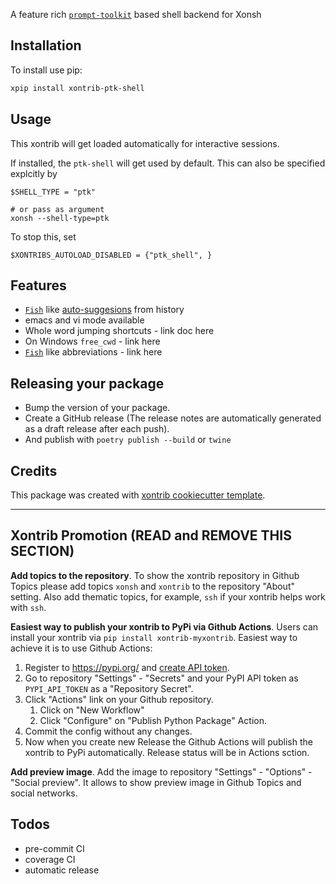 
A feature rich [`prompt-toolkit`](https://github.com/prompt-toolkit/python-prompt-toolkit) based shell backend for Xonsh


## Installation

To install use pip:

```bash
xpip install xontrib-ptk-shell
```

## Usage

This xontrib will get loaded automatically for interactive sessions.

If installed, the `ptk-shell` will get used by default. This can also be specified explcitly by

```xonsh
$SHELL_TYPE = "ptk"

# or pass as argument
xonsh --shell-type=ptk
```

To stop this, set

```xonsh
$XONTRIBS_AUTOLOAD_DISABLED = {"ptk_shell", }
```

## Features

- [`Fish`](https://fishshell.com/) like [auto-suggesions](https://python-prompt-toolkit.readthedocs.io/en/master/pages/asking_for_input.html#auto-suggestion) from history
- emacs and vi mode available
- Whole word jumping shortcuts - link doc here
- On Windows `free_cwd` - link here
- [`Fish`](https://fishshell.com/docs/current/cmds/abbr.html) like abbreviations - link here

## Releasing your package

- Bump the version of your package.
- Create a GitHub release (The release notes are automatically generated as a draft release after each push).
- And publish with `poetry publish --build` or `twine`

## Credits

This package was created with [xontrib cookiecutter template](https://github.com/xonsh/xontrib-cookiecutter).


--------------------

## Xontrib Promotion (READ and REMOVE THIS SECTION)

**Add topics to the repository**. To show the xontrib repository in Github Topics please add topics `xonsh` and `xontrib` to the repository "About" setting. Also add thematic topics, for example,  `ssh` if your xontrib helps work with `ssh`.

**Easiest way to publish your xontrib to PyPi via Github Actions**. Users can install your xontrib via `pip install xontrib-myxontrib`. Easiest way to achieve it is to use Github Actions:

1. Register to https://pypi.org/ and [create API token](https://pypi.org/help/#apitoken).
2. Go to repository "Settings" - "Secrets" and your PyPI API token as `PYPI_API_TOKEN` as a "Repository Secret".
3. Click "Actions" link on your Github repository.
   1. Click on "New Workflow"
   2. Click "Configure" on "Publish Python Package" Action.
4. Commit the config without any changes.
5. Now when you create new Release the Github Actions will publish the xontrib to PyPi automatically. Release status will be in Actions sction.

**Add preview image**. Add the image to repository "Settings" - "Options" - "Social preview". It allows to show preview image in Github Topics and social networks.

## Todos

- pre-commit CI
- coverage CI
- automatic release
